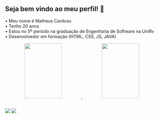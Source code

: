 ## Seja bem vindo ao meu perfil! 👋

• Meu nome é Matheus Cardoso<br>
• Tenho 20 anos<br>
• Estou no 5º período na graduação de Engenharia de Software na UniRv<br>
• Desenvolvedor em formação (HTML, CSS, JS, JAVA)<br>

<a align="center" href="#">
  <img height="180px" width="49%" src="https://github-readme-stats.vercel.app/api?username=matheuscardosoj&show_icons=true&theme=github_dark&include_all_commits=true&count_private=true&locale=pt-br"/>

  <img height="180px" width="49%" src="https://github-readme-stats.vercel.app/api/top-langs/?username=matheuscardosoj&layout=compact&langs_count=7&theme=github_dark&locale=pt-br"/>
</a>

##

<a href="https://www.linkedin.com/in/matheus-cardoso-de-jesus-7120a573/" target="_blank"><img src="https://img.shields.io/badge/-LinkedIn-%230077B5?style=for-the-badge&logo=linkedin&logoColor=white"></a> 
<a href= "mailto:matheus_cardosoj@hotmail.com" target="_blank"><img src="https://img.shields.io/badge/-Outlook-%23333?style=for-the-badge&logo=microsoftoutlook&logoColor=white"></a>
